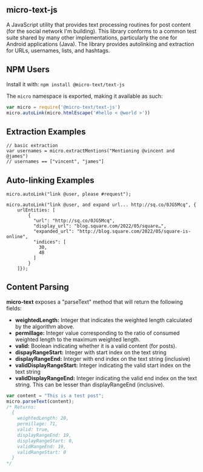## micro-text-js

A JavaScript utility that provides text processing routines for post content (for the social network I'm building). This library conforms to a common test suite shared by many other implementations, particularly the one for Android applications (Java). The library provides autolinking and extraction for URLs, usernames, lists, and hashtags.

## NPM Users

Install it with: `npm install @micro-text/text-js`

The `micro` namespace is exported, making it available as such:

``` js
var micro = require('@micro-text/text-js')
micro.autoLink(micro.htmlEscape('#hello < @world >'))
```

## Extraction Examples

    // basic extraction
    var usernames = micro.extractMentions("Mentioning @vincent and @james")
    // usernames == ["vincent", "james"]

## Auto-linking Examples

    micro.autoLink("link @user, please #request");

    micro.autoLink("link @user, and expand url... http://sq.co/0JG5Mcq", {
        urlEntities: [
            {
              "url": "http://sq.co/0JG5Mcq",
              "display_url": "blog.square.com/2022/05/square…",
              "expanded_url": "http://blog.square.com/2022/05/square-is-online",
              "indices": [
                30,
                48
              ]
            }
        ]});

## Content Parsing
**micro-text** exposes a "parseText" method that will return the following fields:

* **weightedLength:** Integer that indicates the weighted length calculated by the algorithm above.
* **permillage:** Integer value corresponding to the ratio of consumed weighted length to the maximum weighted length.
* **valid:** Boolean indicating whether it is a valid content (for posts).
* **dispayRangeStart:** Integer with start index on the text string
* **displayRangeEnd:** Integer with end index on the text string (inclusive)
* **validDisplayRangeStart:** Integer indicating the valid start index on the text string
* **validDisplayRangeEnd:** Integer indicating the valid end index on the text string. This can be lesser than displayRangeEnd (inclusive).

```js
var content = "This is a test post";
micro.parseText(content);
/* Returns:
  {
    weightedLength: 20,
    permillage: 71,
    valid: true,
    displayRangeEnd: 19,
    displayRangeStart: 0,
    validRangeEnd: 19,
    validRangeStart: 0
  }
*/
```
